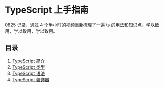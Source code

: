 # TypeScript 上手指南

0825 记录，通过 4 个半小时的视频重新梳理了一遍 ts 的用法和知识点，学以致用，学以致用，学以致用。

## 目录

1. [TypeScript 简介](./TypeScript简介.md)
2. [TypeScript 类型](./TypeScript类型.md)
3. [TypeScript 语法](./TypeScript语法.md)
4. [TypeScript 装饰器](./TypeScript装饰器.md)
